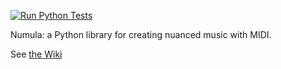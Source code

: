 
[![Run Python Tests](https://github.com/davidedelvento/Numula/actions/workflows/ci.yml/badge.svg)](https://github.com/davidedelvento/Numula/actions/workflows/ci.yml)


Numula: a Python library for creating nuanced music with MIDI.

See [the Wiki](https://github.com/davidpanderson/Numula/wiki)
